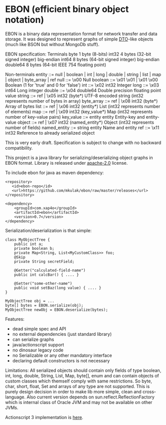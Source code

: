 EBON (efficient binary object notation)
=======================================
EBON is a binary data representation format for network transfer and data storage.
It was designed to represent graphs of simple [DTO](http://en.wikipedia.org/wiki/Data_transfer_object)-like objects
(much like BSON but without MongoDb stuff).


EBON specification:
Terminals
    byte        1 byte (8-bits)
    int32       4 bytes (32-bit signed integer) big-endian
    int64       8 bytes (64-bit signed integer) big-endian
    double64	8 bytes (64-bit IEEE 754 floating point)

Non-terminals
    entity       ::= null | boolean | int | long | double | string | list | map | object | byte_array | ref
    null         ::= \x00                             Null
    boolean      ::= \x01 \x01 | \x01 \x00            Boolean (1 for 'true' and 0 for 'false')
    int          ::= \x02 int32                       Integer
    long         ::= \x03 int64                       Long integer
    double       ::= \x04 double64                    Double precision floating point value
    string       ::= ref | \x05 int32 (byte*)         UTF-8 encoded string (int32 represents number of bytes in array)
    byte_array   ::= ref | \x08 int32 (byte*)         Array of bytes
    list         ::= ref | \x06 int32 (entity*)       List (int32 represents number of elements)
    map          ::= ref | \x09 int32 (key_value*)    Map (int32 represents number of key-value pairs)
    key_value    ::= entity entity                    Entity-key and entity-value
    object       ::= ref | \x07 int32 (named_entity*) Object (int32 represents number of fields)
    named_entity ::= string entity                    Name and entity
    ref          ::= \x11 int32                       Reference to already serialized object

This is very early draft. Specification is subject to change with no backward compatibility.

This project is a java library for serializing/deserializing object graphs in EBON format.
Library is released under [apache-2.0](http://www.apache.org/licenses/LICENSE-2.0) license.

To include ebon for java as maven dependency:

    <repository>
       <id>ebon-repo</id>
       <url>https://github.com/mkulak/ebon/raw/master/releases</url>
    </repository>

    <dependency>
        <groupId>com.xap4o</groupId>
        <artifactId>ebon</artifactId>
        <version>0.7</version>
    </dependency>

Serialization/deserialization is that simple:

    class MyObjectTree {
        public int a;
        private boolean b;
        private Map<String, List<MyCustomClass>> foo;
        @Skip
        private String secretField;

        @Getter("calculated-field-name")
        public int calcBar() { .... }

        @Setter("some-other-name")
        public void setBaz(long value) { .... }
    }

    MyObjectTree obj = ...
    byte[] bytes = EBON.serialize(obj);
    MyObjectTree newObj = EBON.deserialize(bytes);


Features:
* dead simple spec and API
* no external dependencies (just standard library)
* can serialize graphs
* java/actionscript support
* no dinosaur legacy code
* no Serializable or any other mandatory interface
* declaring default constructors is not necessary

Limitations:
All serialized objects should contain only fields of type boolean, int, long, double, String, List, Map, byte[], enum and
can contain objects of custom classes which themself comply with same restrictions. So byte, char, short, float, Set
and arrays of any type are not supported. This is purely design decision in order to make lib more simple, clean and cross-language.
Also current version depends on sun.reflect.ReflectionFactory which is internal class of Oracle JVM and may not be available on other JVMs.

Actionscript 3 implementation is [here](https://github.com/mkulak/ebon-as).
